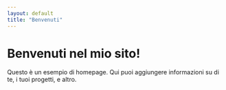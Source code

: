 ```yaml
---
layout: default
title: "Benvenuti"
---
```


# Benvenuti nel mio sito!

Questo è un esempio di homepage. Qui puoi aggiungere informazioni su di te, i tuoi progetti, e altro.
